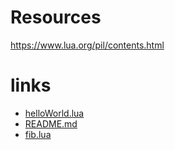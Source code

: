 
# Resources
https://www.lua.org/pil/contents.html










# links

- [helloWorld.lua](helloWorld.lua)
- [README.md](README.md)
- [fib.lua](fib.lua)
